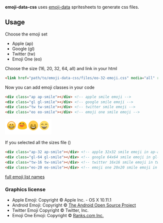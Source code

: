 **emoji-data-css** uses [emoji-data](https://github.com/iamcal/emoji-data) spritesheets to generate css files.

## Usage

Choose the emoji set

- Apple (ap)
- Google (gl)
- Twitter (tw)
- Emoji One (eo)

Choose the size (16, 20, 32, 64, all) and link in your html

```html
<link href="path/to/emoji-data-css/files/eo-32-emoji.css" media="all" rel="stylesheet" />  <!-- this links to "emoji one" 32x32 css -->
```

Now you can add emoji classes in your code

```html
<div class="ap ap-smile"></div> <!-- apple smile emoji -->
<div class="gl gl-smile"></div> <!-- google smile emoji -->
<div class="tw tw-smile"></div> <!-- twitter smile emoji -->
<div class="eo eo-smile"></div> <!-- emoji one smile emoji -->
```

![emoji screenshot](screenshot.png?raw=true "emoji screenshot")

If you selected all the sizes file ()

```html
<div class="ap-32 ap-smile"></div> <!-- apple 32x32 smile emoji in ap-all-emoji.css -->
<div class="gl-64 gl-smile"></div> <!-- google 64x64 smile emoji in gl-all-emoji.css  -->
<div class="tw-16 tw-smile"></div> <!-- twitter 16x16 smile emoji in tw-all-emoji.css -->
<div class="eo-20 eo-smile"></div> <!-- emoji one 20x20 smile emoji in eo-all-emoji.css  -->
```

[full emoji list names](http://unicodey.com/emoji-data/table.htm)

### Graphics license

* Apple Emoji: Copyright &copy; Apple Inc. - OS X 10.11.1
* Android Emoji: Copyright &copy; [The Android Open Source Project](https://s3-eu-west-1.amazonaws.com/tw-font/android/NOTICE)
* Twitter Emoji Copyright &copy; Twitter, Inc.
* Emoji One Emoji: Copyright &copy; [Ranks.com Inc.](http://www.emojione.com/developers)
